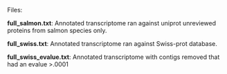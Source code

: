 Files:

**full_salmon.txt**: Annotated transcriptome ran against uniprot unreviewed proteins from salmon species only.

**full_swiss.txt**: Annotated transcriptome ran against Swiss-prot database. 

**full_swiss_evalue.txt**: Annotated transcriptome with contigs removed that had an evalue >.0001